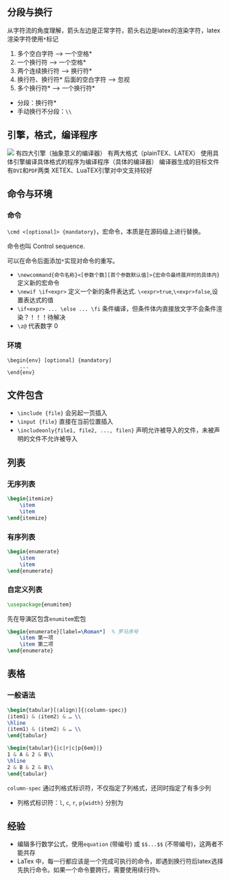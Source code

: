 ## 分段与换行
从字符流的角度理解，箭头左边是正常字符，箭头右边是latex的渲染字符，latex渲染字符使用`*`标记
1. 多个空白字符 --> 一个空格*
2. 一个换行符 --> 一个空格*
3. 两个连续换行符 --> 换行符*
4. 换行符、换行符* 后面的空白字符 --> 忽视
5. 多个换行符* --> 一个换行符*

- 分段：换行符*
- 手动换行不分段：`\\`


## 引擎，格式，编译程序
![](Pasted%20image%2020240802223858.png)
有四大引擎（抽象意义的编译器）
有两大格式（plainTEX、LATEX）
使用具体引擎编译具体格式的程序为编译程序（具体的编译器）
编译器生成的目标文件有`DVI`和`PDF`两类
XETEX、LuaTEX引擎对中文支持较好


## 命令与环境
### 命令
`\cmd <[optional]> {mandatory}`，宏命令，本质是在源码级上进行替换。

命令也叫 Control sequence.

可以在命令后面添加`*`实现对命令的重写。
- `\newcommand{命令名称}<[参数个数][首个参数默认值]>{宏命令最终展开时的具体内}` 定义新的宏命令
- `\newif \if<expr>` 定义一个新的条件表达式. `\<expr>true`,`\<expr>false`,设置表达式的值 
- `\if<expr> ... \else ... \fi` 条件编译，但条件体内直接放文字不会条件渲染？！！！待解决
- `\z@` 代表数字 0
### 环境
```
\begin{env} [optional] {mandatory] 
	...
\end{env}
```


## 文件包含
- `\include {file}` 会另起一页插入
- `\input {file}` 直接在当前位置插入
- `\includeonly{file1, file2, ..., filen}` 声明允许被导入的文件，未被声明的文件不允许被导入


## 列表
### 无序列表
```latex
\begin{itemize}
	\item
	\item
\end{itemize}
```

### 有序列表
```latex
\begin{enumerate}
	\item
	\item
\end{enumerate}
```

### 自定义列表
```latex
\usepackage{enumitem}
```
先在导演区包含`enumitem`宏包

```latex
\begin{enumerate}[label=\Roman*]  % 罗马序号
	\item 第一项 
	\item 第二项 
\end{enumerate}
```


## 表格
### 一般语法
```LaTex
\begin{tabular}[⟨align⟩]{⟨column-spec⟩}  
⟨item1⟩ & ⟨item2⟩ & … \\  
\hline  
⟨item1⟩ & ⟨item2⟩ & … \\  
\end{tabular}

\begin{tabular}{|c|r|c|p{6em}|}
1 & A & 2 & B\\
\hline
2 & B & 2 & B\\
\end{tabular}
```
`column-spec` 通过列格式标识符，不仅指定了列格式，还同时指定了有多少列

- 列格式标识符：`l`, `c`, `r`, `p{width}` 分别为




## 经验
- 编辑多行数学公式，使用`equation` (带编号) 或 `$$...$$` (不带编号)，这两者不能共存
- LaTex 中，每一行都应该是一个完成可执行的命令，即遇到换行符后latex选择先执行命令。如果一个命令要跨行，需要使用续行符`%`.
